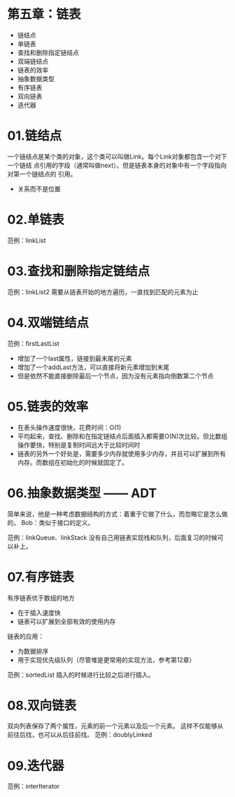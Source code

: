# 第五章：链表
* 链结点
* 单链表
* 查找和删除指定链结点
* 双端链结点
* 链表的效率
* 抽象数据类型
* 有序链表
* 双向链表
* 迭代器


# 01.链结点
一个链结点是某个类的对象，这个类可以叫做Link。每个Link对象都包含一个对下一个链结
点引用的字段（通常叫做next）。但是链表本身的对象中有一个字段指向对第一个链结点的
引用。

* 关系而不是位置

# 02.单链表
范例：linkList

# 03.查找和删除指定链结点
范例：linkList2
需要从链表开始的地方遍历，一直找到匹配的元素为止

# 04.双端链结点
范例：firstLastList
* 增加了一个last属性，链接到最末尾的元素
* 增加了一个addLast方法，可以直接将新元素增加到末尾
* 但是依然不能直接删除最后一个节点，因为没有元素指向倒数第二个节点

# 05.链表的效率
* 在表头操作速度很快，花费时间：O(1)
* 平均起来，查找、删除和在指定链结点后面插入都需要O(N)次比较。但比数组操作要快，特别是复制时间远大于比较时间时
* 链表的另外一个好处是，需要多少内存就使用多少内存，并且可以扩展到所有内存。而数组在初始化的时候就固定了。

# 06.抽象数据类型 —— ADT
简单来说，他是一种考虑数据结构的方式：着重于它做了什么，而忽略它是怎么做的。
Bob：类似于接口的定义。

范例：linkQueue、linkStack
没有自己用链表实现栈和队列，后面复习的时候可以补上。


# 07.有序链表

有序链表优于数组的地方

* 在于插入速度快
* 链表可以扩展到全部有效的使用内存

链表的应用：

* 为数据排序
* 用于实现优先级队列（尽管堆是更常用的实现方法，参考第12章）

范例：sortedList
插入的时候进行比较之后进行插入。

# 08.双向链表
双向列表保存了两个属性，元素的前一个元素以及后一个元素。
这样不仅能够从前往后找，也可以从后往前找。
范例：doublyLinked

# 09.迭代器
范例：interIterator


